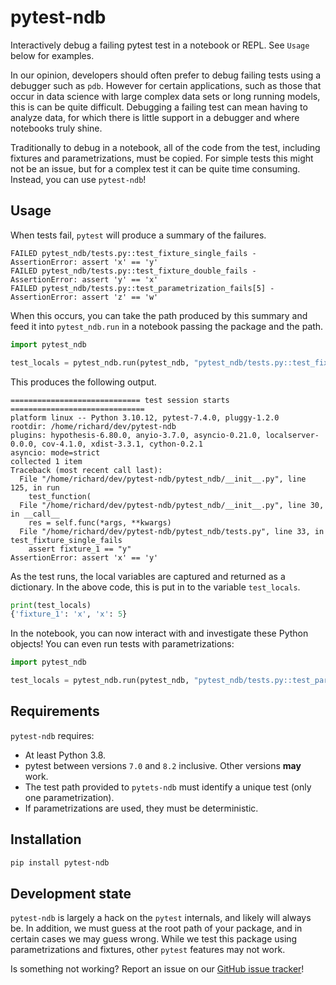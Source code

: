 # pytest-ndb

Interactively debug a failing pytest test in a notebook or REPL. See `Usage` below for examples.

In our opinion, developers should often prefer to debug failing tests using a debugger such as `pdb`. However for certain applications, such as those that occur in data science with large complex data sets or long running models, this is can be quite difficult. Debugging a failing test can mean having to analyze data, for which there is little support in a debugger and where notebooks truly shine.

Traditionally to debug in a notebook, all of the code from the test, including fixtures and parametrizations, must be copied. For simple tests this might not be an issue, but for a complex test it can be quite time consuming. Instead, you can use `pytest-ndb`!

## Usage

When tests fail, `pytest` will produce a summary of the failures.

```
FAILED pytest_ndb/tests.py::test_fixture_single_fails - AssertionError: assert 'x' == 'y'
FAILED pytest_ndb/tests.py::test_fixture_double_fails - AssertionError: assert 'y' == 'x'
FAILED pytest_ndb/tests.py::test_parametrization_fails[5] - AssertionError: assert 'z' == 'w'
```

When this occurs, you can take the path produced by this summary and feed it into `pytest_ndb.run` in a notebook passing the package and the path.

```python
import pytest_ndb

test_locals = pytest_ndb.run(pytest_ndb, "pytest_ndb/tests.py::test_fixture_single_fails")
```

This produces the following output.

```
============================= test session starts ==============================
platform linux -- Python 3.10.12, pytest-7.4.0, pluggy-1.2.0
rootdir: /home/richard/dev/pytest-ndb
plugins: hypothesis-6.80.0, anyio-3.7.0, asyncio-0.21.0, localserver-0.0.0, cov-4.1.0, xdist-3.3.1, cython-0.2.1
asyncio: mode=strict
collected 1 item
Traceback (most recent call last):
  File "/home/richard/dev/pytest-ndb/pytest_ndb/__init__.py", line 125, in run
    test_function(
  File "/home/richard/dev/pytest-ndb/pytest_ndb/__init__.py", line 30, in __call__
    res = self.func(*args, **kwargs)
  File "/home/richard/dev/pytest-ndb/pytest_ndb/tests.py", line 33, in test_fixture_single_fails
    assert fixture_1 == "y"
AssertionError: assert 'x' == 'y'
```

As the test runs, the local variables are captured and returned as a dictionary. In the above code, this is put in to the variable `test_locals`.

```python
print(test_locals)
{'fixture_1': 'x', 'x': 5}
```

In the notebook, you can now interact with and investigate these Python objects! You can even run tests with parametrizations:

```python
import pytest_ndb

test_locals = pytest_ndb.run(pytest_ndb, "pytest_ndb/tests.py::test_parametrization_fails[5]")
```

## Requirements

`pytest-ndb` requires:

 - At least Python 3.8.
 - pytest between versions `7.0` and `8.2` inclusive. Other versions **may** work.
 - The test path provided to `pytets-ndb` must identify a unique test (only one parametrization).
 - If parametrizations are used, they must be deterministic.

## Installation

```bash
pip install pytest-ndb
```

## Development state

`pytest-ndb` is largely a hack on the `pytest` internals, and likely will always be. In addition, we must guess at the root path of your package, and in certain cases we may guess wrong. While we test this package using parametrizations and fixtures, other `pytest` features may not work.

Is something not working? Report an issue on our [GitHub issue tracker](https://github.com/rhshadrach/pytest-ndb/issues)!
